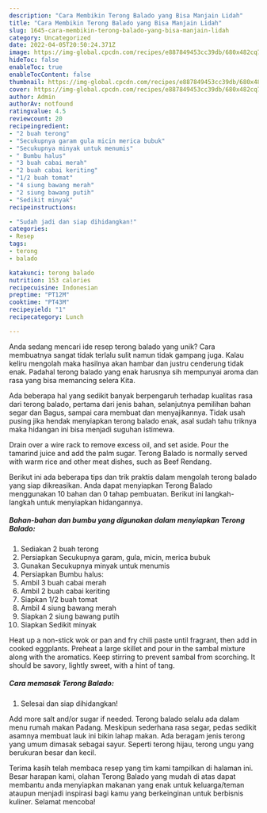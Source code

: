 ```yaml
---
description: "Cara Membikin Terong Balado yang Bisa Manjain Lidah"
title: "Cara Membikin Terong Balado yang Bisa Manjain Lidah"
slug: 1645-cara-membikin-terong-balado-yang-bisa-manjain-lidah
category: Uncategorized
date: 2022-04-05T20:50:24.371Z
image: https://img-global.cpcdn.com/recipes/e887849453cc39db/680x482cq70/terong-balado-foto-resep-utama.jpg
hideToc: false
enableToc: true
enableTocContent: false
thumbnail: https://img-global.cpcdn.com/recipes/e887849453cc39db/680x482cq70/terong-balado-foto-resep-utama.jpg
cover: https://img-global.cpcdn.com/recipes/e887849453cc39db/680x482cq70/terong-balado-foto-resep-utama.jpg
author: Admin
authorAv: notfound
ratingvalue: 4.5
reviewcount: 20
recipeingredient:
- "2 buah terong"
- "Secukupnya garam gula micin merica bubuk"
- "Secukupnya minyak untuk menumis"
- " Bumbu halus"
- "3 buah cabai merah"
- "2 buah cabai keriting"
- "1/2 buah tomat"
- "4 siung bawang merah"
- "2 siung bawang putih"
- "Sedikit minyak"
recipeinstructions:

- "Sudah jadi dan siap dihidangkan!"
categories:
- Resep
tags:
- terong
- balado

katakunci: terong balado 
nutrition: 153 calories
recipecuisine: Indonesian
preptime: "PT12M"
cooktime: "PT43M"
recipeyield: "1"
recipecategory: Lunch

---
```





Anda sedang mencari ide resep terong balado yang unik? Cara membuatnya sangat tidak terlalu sulit namun tidak gampang juga. Kalau keliru mengolah maka hasilnya akan hambar dan justru cenderung tidak enak. Padahal terong balado yang enak harusnya sih mempunyai aroma dan rasa yang bisa memancing selera Kita.





Ada beberapa hal yang sedikit banyak berpengaruh terhadap kualitas rasa dari terong balado, pertama dari jenis bahan, selanjutnya pemilihan bahan segar dan Bagus, sampai cara membuat dan menyajikannya. Tidak usah pusing jika hendak menyiapkan terong balado enak,      asal sudah tahu triknya maka hidangan ini bisa menjadi suguhan istimewa.














Drain over a wire rack to remove excess oil, and set aside. Pour the tamarind juice and add the palm sugar. Terong Balado is normally served with warm rice and other meat dishes, such as Beef Rendang.






Berikut ini ada beberapa tips dan trik praktis dalam mengolah terong balado yang siap dikreasikan. Anda dapat menyiapkan Terong Balado menggunakan 10 bahan dan 0 tahap pembuatan. Berikut ini langkah-langkah untuk menyiapkan hidangannya.

<!--inarticleads1-->

##### Bahan-bahan dan bumbu yang digunakan dalam menyiapkan Terong Balado:

1. Sediakan 2 buah terong
1. Persiapkan Secukupnya garam, gula, micin, merica bubuk
1. Gunakan Secukupnya minyak untuk menumis
1. Persiapkan  Bumbu halus:
1. Ambil 3 buah cabai merah
1. Ambil 2 buah cabai keriting
1. Siapkan 1/2 buah tomat
1. Ambil 4 siung bawang merah
1. Siapkan 2 siung bawang putih
1. Siapkan Sedikit minyak


Heat up a non-stick wok or pan and fry chili paste until fragrant, then add in cooked eggplants. Preheat a large skillet and pour in the sambal mixture along with the aromatics. Keep stirring to prevent sambal from scorching. It should be savory, lightly sweet, with a hint of tang. 

<!--inarticleads2-->

##### Cara memasak Terong Balado:


1. Selesai dan siap dihidangkan!

Add more salt and/or sugar if needed. Terong balado selalu ada dalam menu rumah makan Padang. Meskipun sederhana rasa segar, pedas sedikit asamnya membuat lauk ini bikin lahap makan. Ada beragam jenis terong yang umum dimasak sebagai sayur. Seperti terong hijau, terong ungu yang berukuran besar dan kecil. 

Terima kasih telah membaca resep yang tim kami tampilkan di halaman ini. Besar harapan kami, olahan Terong Balado yang mudah di atas dapat membantu anda menyiapkan makanan yang enak untuk keluarga/teman ataupun menjadi inspirasi bagi kamu yang berkeinginan untuk berbisnis kuliner. Selamat mencoba!
